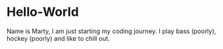 # Hello-World

Name is Marty, I am just starting my coding journey. I play bass (poorly), hockey (poorly) and like to chill out. 
